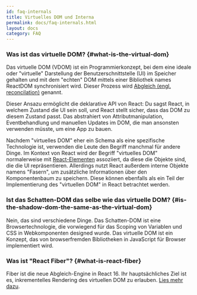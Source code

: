 ```yaml
---
id: faq-internals
title: Virtuelles DOM und Interna
permalink: docs/faq-internals.html
layout: docs
category: FAQ
---
```


### Was ist das virtuelle DOM? {#what-is-the-virtual-dom}

Das virtuelle DOM (VDOM) ist ein Programmierkonzept, bei dem eine ideale oder "virtuelle" Darstellung der Benutzerschnittstelle (UI) im Speicher gehalten und mit dem "echten" DOM mittels einer Bibliothek names ReactDOM synchronisiert wird. Dieser Prozess wird [Abgleich (engl. reconcilation)](/docs/reconciliation.html) genannt.

Dieser Ansazu ermöglicht die deklarative API von React: Du sagst React, in welchem Zustand die UI sein soll, und React stellt sicher, dass das DOM zu diesem Zustand passt. Das abstrahiert von Attributmanipulation, Eventbehandlung und manuellen Updates im DOM, die man ansonsten verwenden müsste, um eine App zu bauen.

Nachdem "virtuelles DOM" eher ein Schema als eine spezifische Technologie ist, verwenden die Leute den Begriff manchmal für andere Dinge. Im Kontext von React wird der Begriff "virtuelles DOM" normalerweise mit [React-Elementen](/docs/rendering-elements.html) assoziiert, da diese die Objekte sind, die die UI repräsentieren. Allerdings nutzt React außerdem interne Objekte namens "Fasern", um zusätzliche Informationen über den Komponentenbaum zu speichern. Diese können ebenfalls als ein Teil der Implementierung des "virtuellen DOM" in React betrachtet werden.

### Ist das Schatten-DOM das selbe wie das virtuelle DOM? {#is-the-shadow-dom-the-same-as-the-virtual-dom}

Nein, das sind verschiedene Dinge. Das Schatten-DOM ist eine Browsertechnologie, die vorwiegend für das Scoping von Variablen und CSS in Webkomponenten designed wurde. Das virtuelle DOM ist ein Konzept, das von browserfremden Bibliotheken in JavaScript für Browser implementiert wird.

### Was ist "React Fiber"? {#what-is-react-fiber}

Fiber ist die neue Abgleich-Engine in React 16. Ihr hauptsächliches Ziel ist es, inkrementelles Rendering des virtuellen DOM zu erlauben. [Lies mehr dazu](https://github.com/acdlite/react-fiber-architecture).
